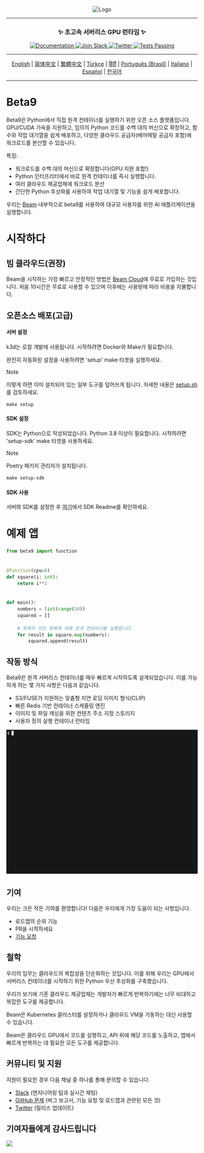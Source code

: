 <div align="center">
<p align="center">
<img alt="Logo" src="https://github.com/beam-cloud/beta9/assets/10925686/a23019e2-3a34-4efa-9ac7-033c83f528cf"/ width="20%">
</p>

---

### **✨ 초고속 서버리스 GPU 런타임 ✨**

<p align="center">
  <a href="https://docs.beam.cloud">
    <img alt="Documentation" src="https://img.shields.io/badge/docs-quickstart-blue">
  </a>
  <a href="https://join.slack.com/t/beam-89x5025/shared_invite/zt-1ye1jzgg2-cGpMKuoXZJiT3oSzgPmN8g">
    <img alt="Join Slack" src="https://img.shields.io/badge/Beam-Join%20Slack-blue?logo=slack">
  </a>
    <a href="https://twitter.com/beam_cloud">
    <img alt="Twitter" src="https://img.shields.io/twitter/follow/beam_cloud.svg?style=social&logo=twitter">
  </a>
  <a href="https://github.com/beam-cloud/beta9/actions">
    <img alt="Tests Passing" src="https://github.com/beam-cloud/beta9/actions/workflows/test.yml/badge.svg">
  </a>
</p>

---

[English](https://github.com/beam-cloud/beta9/blob/master/README.md) | [简体中文](https://github.com/beam-cloud/beta9/blob/master/docs/zh/zh_cn/README.md) | [繁體中文](https://github.com/beam-cloud/beta9/blob/master/docs/zh/zh_cw/README.md) | [Türkçe](https://github.com/beam-cloud/beta9/blob/master/docs/tr/README.md) | [हिंदी](https://github.com/beam-cloud/beta9/blob/master/docs/in/README.md) | [Português (Brasil)](https://github.com/beam-cloud/beta9/blob/master/docs/pt/README.md) | [Italiano](https://github.com/beam-cloud/beta9/blob/master/docs/it/README.md) | [Español](https://github.com/beam-cloud/beta9/blob/master/docs/es/README.md) | [한국어](https://github.com/beam-cloud/beta9/blob/master/docs/kr/README.md)

---

</div>

# Beta9

Beta9은 Python에서 직접 원격 컨테이너를 실행하기 위한 오픈 소스 플랫폼입니다. GPU/CUDA 가속을 지원하고, 임의의 Python 코드를 수백 대의 머신으로 확장하고, 함수와 작업 대기열을 쉽게 배포하고, 다양한 클라우드 공급자(베어메탈 공급자 포함)에 워크로드를 분산할 수 있습니다.

특징:

- 워크로드를 수백 대의 머신으로 확장합니다(GPU 지원 포함!)
- Python 인터프리터에서 바로 원격 컨테이너를 즉시 실행합니다.
- 여러 클라우드 제공업체에 워크로드 분산
- 간단한 Python 추상화를 사용하여 작업 대기열 및 기능을 쉽게 배포합니다.

우리는 [Beam](https://beam.cloud) 내부적으로 beta9를 사용하여 대규모 사용자를 위한 AI 애플리케이션을 실행합니다.

# 시작하다

## 빔 클라우드(권장)

Beam을 시작하는 가장 빠르고 안정적인 방법은 [Beam Cloud](https://beam.cloud)에 무료로 가입하는 것입니다. 처음 10시간은 무료로 사용할 수 있으며 이후에는 사용량에 따라 비용을 지불합니다.

## 오픈소스 배포(고급)

#### 서버 설정

k3d는 로컬 개발에 사용됩니다. 시작하려면 Docker와 Make가 필요합니다.

완전히 자동화된 설정을 사용하려면 'setup' make 타겟을 실행하세요.

> [!NOTE]
> 이렇게 하면 이미 설치되어 있는 일부 도구를 덮어쓰게 됩니다. 자세한 내용은 [setup.sh](bin/setup.sh)를 검토하세요.

```
make setup
```

#### SDK 설정

SDK는 Python으로 작성되었습니다. Python 3.8 이상이 필요합니다. 시작하려면 'setup-sdk' make 타겟을 사용하세요.

> [!NOTE]
> Poetry 패키지 관리자가 설치됩니다.

```
make setup-sdk
```

#### SDK 사용

서버와 SDK를 설정한 후 [여기](sdk/README.md)에서 SDK Readme를 확인하세요.

# 예제 앱

```python
from beta9 import function


@function(cpu=8)
def square(i: int):
    return i**2


def main():
    numbers = list(range(10))
    squared = []

    # 목록의 모든 항목에 대해 원격 컨테이너를 실행합니다.
    for result in square.map(numbers):
        squared.append(result)
```

## 작동 방식

Beta9은 원격 서버리스 컨테이너를 매우 빠르게 시작하도록 설계되었습니다. 이를 가능하게 하는 몇 가지 사항은 다음과 같습니다.

- S3/FUSE가 지원하는 맞춤형 지연 로딩 이미지 형식(CLIP)
- 빠른 Redis 기반 컨테이너 스케줄링 엔진
- 이미지 및 파일 캐싱을 위한 컨텐츠 주소 지정 스토리지
- 사용자 정의 실행 컨테이너 런타임

![데모 gif](sdk/docs/demo.gif)

## 기여

우리는 크든 작든 기여를 환영합니다! 다음은 우리에게 가장 도움이 되는 사항입니다.

- 로드맵의 순위 기능
- PR을 시작하세요
- [기능 요청](https://github.com/beam-cloud/beta9/issues/new?signees=&labels=&projects=&template=feature-request.md&title=)

## 철학

우리의 임무는 클라우드의 복잡성을 단순화하는 것입니다. 이를 위해 우리는 GPU에서 서버리스 컨테이너를 시작하기 위한 Python 우선 추상화를 구축했습니다.

우리가 보기에 기존 클라우드 제공업체는 개발자가 빠르게 반복하기에는 너무 비대하고 복잡한 도구를 제공합니다.

Beam은 Kubernetes 클러스터를 설정하거나 클라우드 VM을 가동하는 대신 사용할 수 있습니다.

Beam은 클라우드 GPU에서 코드를 실행하고, API 뒤에 해당 코드를 노출하고, 앱에서 빠르게 반복하는 데 필요한 모든 도구를 제공합니다.

## 커뮤니티 및 지원

지원이 필요한 경우 다음 채널 중 하나를 통해 문의할 수 있습니다.

- [Slack](https://join.slack.com/t/beam-cloud/shared_invite/zt-2f16bwiiq-oP8weCLWNrf_9lJZIDf0Fg) \(엔지니어링 팀과 실시간 채팅\)
- [GitHub 문제](https://github.com/beam-cloud/issues) \(버그 보고서, 기능 요청 및 로드맵과 관련된 모든 것)
- [Twitter](https://twitter.com/beam_cloud) \(릴리스 업데이트)

## 기여자들에게 감사드립니다

<a href="https://github.com/slai-labs/get-beam/graphs/contributors">
   <img src="https://contrib.rocks/image?repo=slai-labs/get-beam" />
</a>
